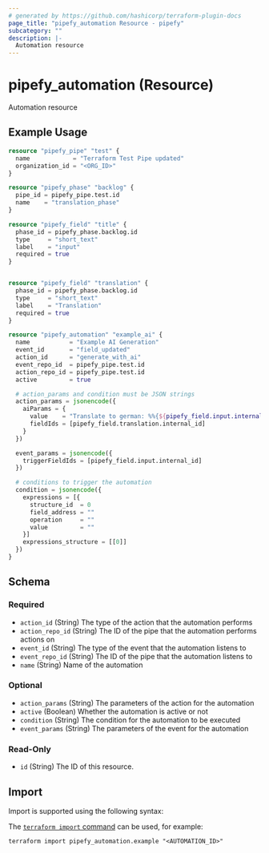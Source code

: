 ```yaml
---
# generated by https://github.com/hashicorp/terraform-plugin-docs
page_title: "pipefy_automation Resource - pipefy"
subcategory: ""
description: |-
  Automation resource
---
```


# pipefy_automation (Resource)

Automation resource

## Example Usage

```terraform
resource "pipefy_pipe" "test" {
  name            = "Terraform Test Pipe updated"
  organization_id = "<ORG_ID>"
}

resource "pipefy_phase" "backlog" {
  pipe_id = pipefy_pipe.test.id
  name    = "translation_phase"
}

resource "pipefy_field" "title" {
  phase_id = pipefy_phase.backlog.id
  type     = "short_text"
  label    = "input"
  required = true
}


resource "pipefy_field" "translation" {
  phase_id = pipefy_phase.backlog.id
  type     = "short_text"
  label    = "Translation"
  required = true
}

resource "pipefy_automation" "example_ai" {
  name           = "Example AI Generation"
  event_id       = "field_updated"
  action_id      = "generate_with_ai"
  event_repo_id  = pipefy_pipe.test.id
  action_repo_id = pipefy_pipe.test.id
  active         = true

  # action_params and condition must be JSON strings
  action_params = jsonencode({
    aiParams = {
      value    = "Translate to german: %%{${pipefy_field.input.internal_id}}"
      fieldIds = [pipefy_field.translation.internal_id]
    }
  })

  event_params = jsonencode({
    triggerFieldIds = [pipefy_field.input.internal_id]
  })

  # conditions to trigger the automation
  condition = jsonencode({
    expressions = [{
      structure_id  = 0
      field_address = ""
      operation     = ""
      value         = ""
    }]
    expressions_structure = [[0]]
  })
}
```

<!-- schema generated by tfplugindocs -->
## Schema

### Required

- `action_id` (String) The type of the action that the automation performs
- `action_repo_id` (String) The ID of the pipe that the automation performs actions on
- `event_id` (String) The type of the event that the automation listens to
- `event_repo_id` (String) The ID of the pipe that the automation listens to
- `name` (String) Name of the automation

### Optional

- `action_params` (String) The parameters of the action for the automation
- `active` (Boolean) Whether the automation is active or not
- `condition` (String) The condition for the automation to be executed
- `event_params` (String) The parameters of the event for the automation

### Read-Only

- `id` (String) The ID of this resource.

## Import

Import is supported using the following syntax:

The [`terraform import` command](https://developer.hashicorp.com/terraform/cli/commands/import) can be used, for example:

```shell
terraform import pipefy_automation.example "<AUTOMATION_ID>"
```
